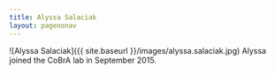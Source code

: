 ```yaml
---
title: Alyssa Salaciak				 
layout: pagenonav
---
```

![Alyssa Salaciak]({{ site.baseurl }}/images/alyssa.salaciak.jpg)
Alyssa joined the CoBrA lab in September 2015. 
